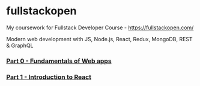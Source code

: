 # fullstackopen

My coursework for Fullstack Developer Course - https://fullstackopen.com/

Modern web development with JS, Node.js, React, Redux, MongoDB, REST & GraphQL

### [Part 0 - Fundamentals of Web apps](./part0)

### [Part 1 - Introduction to React](./part1)